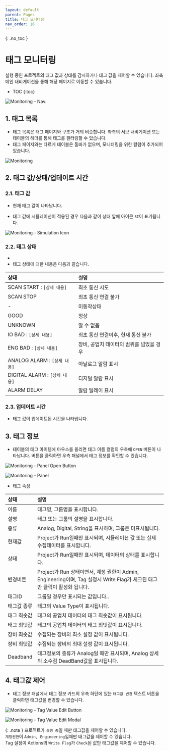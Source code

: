 ```yaml
---
layout: default
parent: Pages
title: 태그 모니터링
nav_order: 16
---
```


{: .no_toc }
# 태그 모니터링
실행 중인 프로젝트의 태그 값과 상태를 감시하거나 태그 값을 제어할 수 있습니다. 좌측 메인 내비게이션을 통해 해당 페이지로 이동할 수 있습니다.

- TOC
{:toc}

![Monitoring - Nav.](./monitoring-nav.png) 


## 1. 태그 목록
- 태그 목록은 태그 페이지와 구조가 거의 비슷합니다. 좌측의 서브 내비게이션 또는 테이블의 헤더를 통해 태그를 필터링할 수 있습니다.
- 태그 페이지와는 다르게 테이블은 툴바가 없으며, 모니터링을 위한 컬럼이 추가되어 있습니다.

![Monitoring](./monitoring.png) 


## 2. 태그 값/상태/업데이트 시간


### 2.1. 태그 값
- 현재 태그 값이 나타납니다.
<!-- TODO: `-` 에 대한 내용 작성하기 -->
- 태그 값에 시뮬레이션이 적용된 경우 다음과 같이 상태 앞에 아이콘 `SI`이 표기됩니다.

![Monitoring - Simulation Icon](./monitoring-simulation-icon.png) 


### 2.2. 태그 상태
- 
- 태그 상태에 대한 내용은 다음과 같습니다.

| 상태                         | 설명 |
| :--------------------------- | :-- |
| SCAN START : `[상세 내용]`    | 최초 통신 시도|
| SCAN STOP                    | 최초 통신 연결 불가 |
| -                            | 미동작상태 |
| GOOD                         | 정상 |
| UNKNOWN                      | 알 수 없음|
| IO BAD : `[상세 내용]`        | 최초 통신 연결이후, 현재 통신 불가 |
| ENG BAD : `[상세 내용]`       | 장비, 공업치 데이터의 범위를 넘었을 경우|
| ANALOG ALARM : `[상세 내용]`  | 아날로그 알람 표시|
| DIGITAL ALARM : `[상세 내용]` | 디지털 알람 표시|
| ALARM DELAY                  | 알람 딜레이 표시|


### 2.3. 업데이트 시간
- 태그 값이 업데이트된 시간을 나타냅니다.


## 3. 태그 정보
- 테이블의 태그 아이템에 마우스를 올리면 태그 이름 컬럼의 우측에 `OPEN` 버튼이 나타납니다. 버튼을 클릭하면 우측 패널에서 태그 정보를 확인할 수 있습니다.

![Monitoring - Panel Open Button](./monitoring-panel-open-button.png) 

![Monitoring - Panel](./monitoring-tag-info-panel.png) 

- 태그 속성

| 상태                         | 설명 |
| :--------------------------- | :-- |
| 이름 | 태그명, 그룹명을 표시합니다. |
| 설명 | 태그 또는 그룹의 설명을 표시합니다. |
| 종류 | Analog, Digital, String을 표시하며, 그룹은 미표시됩니다.|
| 현재값 | Project가 Run일때만 표시되며, 시뮬레이션 값 또는 실제 수집데이터를 표시합니다. |
| 상태 | Project가 Run일때만 표시되며, 데이터의 상태를 표시합니다. |
| 변경버튼 | Project가 Run 상태이면서, 계정 권한이 Admin, Engineering이며, Tag 설정시 Write Flag가 체크된 태그만 클릭이 활성화 됩니다. |
| 태그ID | 그룹일 경우만 표시되는 값입니다.. |
|태그값 종류| 태그의 Value Type이 표시됩니다.|
|태그 최솟값| 태그의 공업치 데이터의 태그 최솟값이 표시됩니다.|
|태그 최댓값| 태그의 공업치 데이터의 태그 최댓값이 표시됩니다.|
|장비 최솟값| 수집되는 장비의 최소 설정 값이 표시됩니다.|
|장비 최댓값| 수집되는 장비의 최대 설정 값이 표시됩니다.|
|Deadband|  태그정보의 종류가 Analog일 때만 표시되며, Analog 상세의 소수점 DeadBand값을 표시됩니다.|

## 4. 태그값 제어
- 태그 정보 패널에서 태그 정보 카드의 우측 하단에 있는 `태그값 변경` 텍스트 버튼을 클릭하면 태그값을 변경할 수 있습니다.

![Monitoring - Tag Value Edit Button](./monitoring-tag-value-edit-button.png) 

![Monitoring - Tag Value Edit Modal](./monitoring-tag-value-edit-modal.png) 

{: .note }
프로젝트가 `실행 중`일 때만 태그값을 제어할 수 있습니다.  
`계정권한`이 `Admin, Engineering`일때만 태그값을 제어할 수 있습니다.  
Tag 설정이 Actions의 `Write Flag`가 `Check`된 값만 태그값을 제어할 수 있습니다.

